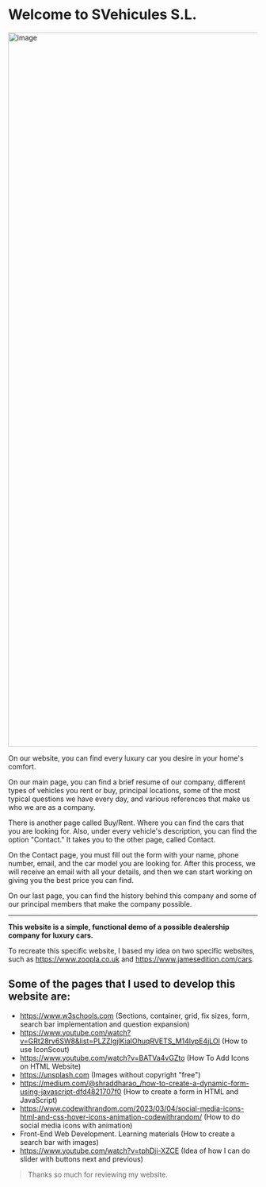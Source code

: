 # Welcome to SVehicules S.L.

<img width="1440" alt="image" src="https://github.com/Darwjj/SVehicules/assets/82006604/a2f0f49b-a171-4a28-b488-1975e9badd39">

On our website, you can find every luxury car you desire in your home's comfort.

On our main page, you can find a brief resume of our company, different types of vehicles you rent or buy, principal locations, some of the most typical questions we have every day, and various references that make us who we are as a company.

There is another page called Buy/Rent. Where you can find the cars that you are looking for. Also, under every vehicle's description, you can find the option "Contact." It takes you to the other page, called Contact.

On the Contact page, you must fill out the form with your name, phone number, email, and the car model you are looking for. After this process, we will receive an email with all your details, and then we can start working on giving you the best price you can find.

On our last page, you can find the history behind this company and some of our principal members that make the company possible.

---------------------------------------------------------------------------------------------------------------------------------------------

**This website is a simple, functional demo of a possible dealership company for luxury cars.**

To recreate this specific website, I based my idea on two specific websites, such as https://www.zoopla.co.uk and https://www.jamesedition.com/cars.

## Some of the pages that I used to develop this website are:

- https://www.w3schools.com (Sections, container, grid, fix sizes, form, search bar implementation and question expansion)
- https://www.youtube.com/watch?v=GRt28rv6SW8&list=PLZZIgjlKiaIOhuqRVETS_M14lypE4jLOl (How to use IconScout)
- https://www.youtube.com/watch?v=BATVa4vGZto (How To Add Icons on HTML Website)
- https://unsplash.com (Images without copyright "free")
- https://medium.com/@shraddharao_/how-to-create-a-dynamic-form-using-javascript-dfd4821707f0 (How to create a form in HTML and JavaScript)
- https://www.codewithrandom.com/2023/03/04/social-media-icons-html-and-css-hover-icons-animation-codewithrandom/ (How to do social media icons with animation)
- Front-End Web Development. Learning materials (How to create a search bar with images)
- https://www.youtube.com/watch?v=tphDji-XZCE (Idea of how I can do slider with buttons next and previous)

>Thanks so much for reviewing my website.
